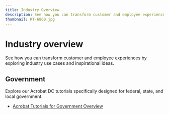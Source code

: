 ```yaml
---
title: Industry Overview
description: See how you can transform customer and employee experiences by exploring industry use cases and inspirational ideas
thumbnail: KT-6860.jpg
---
```


# Industry overview

See how you can transform customer and employee experiences by exploring industry use cases and inspirational ideas.

## Government

Explore our Acrobat DC tutorials specifically designed for federal, state, and local government.

* [Acrobat Tutorials for Government Overview](gov/gov-overview.md)